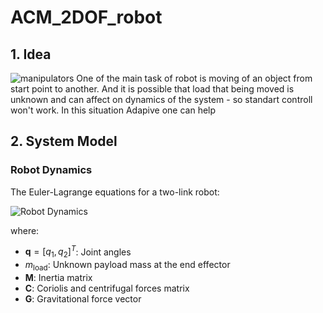 # ACM_2DOF_robot

## 1. Idea
![manipulators](https://www.universal-robots.com/media/1814006/ur16e_all_3.jpg)
One of the main task of robot is moving of an object from start point to another. And it is possible that load that being moved is unknown and can affect on dynamics of the system - so standart controll won't work. In this situation Adapive one can help


## 2. System Model
### Robot Dynamics
The Euler-Lagrange equations for a two-link robot:

![Robot Dynamics](https://latex.codecogs.com/svg.image?$$\mathbf{M}(\mathbf{q},m_{\text{load}})\ddot{\mathbf{q}}&plus;\mathbf{C}(\mathbf{q},\dot{\mathbf{q}},m_{\text{load}})\dot{\mathbf{q}}&plus;\mathbf{G}(\mathbf{q},m_{\text{load}})=\boldsymbol{\tau},$$)

where:
- $\mathbf{q} = [q_1, q_2]^T$: Joint angles
- $m_{\text{load}}$: Unknown payload mass at the end effector
- $\mathbf{M}$: Inertia matrix
- $\mathbf{C}$: Coriolis and centrifugal forces matrix
- $\mathbf{G}$: Gravitational force vector
